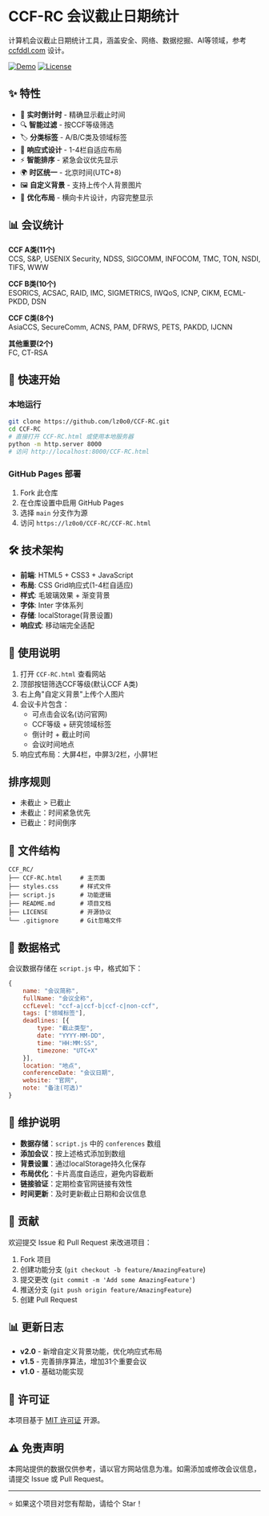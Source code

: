# CCF-RC 会议截止日期统计

计算机会议截止日期统计工具，涵盖安全、网络、数据挖掘、AI等领域，参考 [ccfddl.com](https://ccfddl.com/) 设计。

[![Demo](https://img.shields.io/badge/Demo-Live-green)](https://lz0o0.github.io/CCF-RC/)
[![License](https://img.shields.io/badge/License-MIT-blue)](#)

## ✨ 特性

- 📅 **实时倒计时** - 精确显示截止时间
- 🔍 **智能过滤** - 按CCF等级筛选
- 🏷️ **分类标签** - A/B/C类及领域标签
- 📱 **响应式设计** - 1-4栏自适应布局
- ⚡ **智能排序** - 紧急会议优先显示
- 🌍 **时区统一** - 北京时间(UTC+8)
- 🖼️ **自定义背景** - 支持上传个人背景图片
- 🎨 **优化布局** - 横向卡片设计，内容完整显示

## 📊 会议统计

**CCF A类(11个)**  
CCS, S&P, USENIX Security, NDSS, SIGCOMM, INFOCOM, TMC, TON, NSDI, TIFS, WWW

**CCF B类(10个)**  
ESORICS, ACSAC, RAID, IMC, SIGMETRICS, IWQoS, ICNP, CIKM, ECML-PKDD, DSN

**CCF C类(8个)**  
AsiaCCS, SecureComm, ACNS, PAM, DFRWS, PETS, PAKDD, IJCNN

**其他重要(2个)**  
FC, CT-RSA

## 🚀 快速开始

### 本地运行
```bash
git clone https://github.com/lz0o0/CCF-RC.git
cd CCF-RC
# 直接打开 CCF-RC.html 或使用本地服务器
python -m http.server 8000
# 访问 http://localhost:8000/CCF-RC.html
```

### GitHub Pages 部署
1. Fork 此仓库
2. 在仓库设置中启用 GitHub Pages
3. 选择 `main` 分支作为源
4. 访问 `https://lz0o0/CCF-RC/CCF-RC.html`

## 🛠️ 技术架构

- **前端**: HTML5 + CSS3 + JavaScript
- **布局**: CSS Grid响应式(1-4栏自适应)
- **样式**: 毛玻璃效果 + 渐变背景
- **字体**: Inter 字体系列
- **存储**: localStorage(背景设置)
- **响应式**: 移动端完全适配

## 📖 使用说明

1. 打开 `CCF-RC.html` 查看网站
2. 顶部按钮筛选CCF等级(默认CCF A类)
3. 右上角"自定义背景"上传个人图片
4. 会议卡片包含：
   - 可点击会议名(访问官网)
   - CCF等级 + 研究领域标签
   - 倒计时 + 截止时间
   - 会议时间地点
5. 响应式布局：大屏4栏，中屏3/2栏，小屏1栏

## 排序规则

- 未截止 > 已截止
- 未截止：时间紧急优先
- 已截止：时间倒序

## 📁 文件结构

```
CCF_RC/
├── CCF-RC.html     # 主页面
├── styles.css      # 样式文件
├── script.js       # 功能逻辑
├── README.md       # 项目文档
├── LICENSE         # 开源协议
└── .gitignore      # Git忽略文件
```

## 📝 数据格式

会议数据存储在 `script.js` 中，格式如下：

```javascript
{
    name: "会议简称",
    fullName: "会议全称", 
    ccfLevel: "ccf-a|ccf-b|ccf-c|non-ccf",
    tags: ["领域标签"],
    deadlines: [{
        type: "截止类型",
        date: "YYYY-MM-DD",
        time: "HH:MM:SS", 
        timezone: "UTC+X"
    }],
    location: "地点",
    conferenceDate: "会议日期",
    website: "官网",
    note: "备注(可选)"
}
```

## 🔧 维护说明

- **数据存储**：`script.js` 中的 `conferences` 数组
- **添加会议**：按上述格式添加到数组
- **背景设置**：通过localStorage持久化保存
- **布局优化**：卡片高度自适应，避免内容截断
- **链接验证**：定期检查官网链接有效性
- **时间更新**：及时更新截止日期和会议信息

## 🤝 贡献

欢迎提交 Issue 和 Pull Request 来改进项目：

1. Fork 项目
2. 创建功能分支 (`git checkout -b feature/AmazingFeature`)
3. 提交更改 (`git commit -m 'Add some AmazingFeature'`)
4. 推送分支 (`git push origin feature/AmazingFeature`)
5. 创建 Pull Request

## 📊 更新日志

- **v2.0** - 新增自定义背景功能，优化响应式布局
- **v1.5** - 完善排序算法，增加31个重要会议
- **v1.0** - 基础功能实现

## 📄 许可证

本项目基于 [MIT 许可证](LICENSE) 开源。

## ⚠️ 免责声明

本网站提供的数据仅供参考，请以官方网站信息为准。如需添加或修改会议信息，请提交 Issue 或 Pull Request。

---

⭐ 如果这个项目对您有帮助，请给个 Star！
